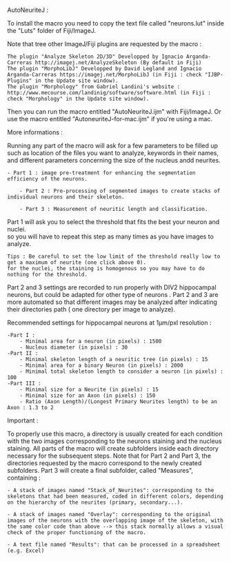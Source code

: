 AutoNeuriteJ :

To install the macro you need to copy the text file called "neurons.lut" inside the "Luts" folder of Fiji/ImageJ.

Note that tree other ImageJ/Fiji plugins are requested by the macro :
	
	The plugin "Analyze Skeleton 2D/3D" Developped by Ignacio Arganda-Carreras http://imagej.net/AnalyzeSkeleton (By default in Fiji)
	The plugin "MorphoLibJ" Developped by David Legland and Ignacio Arganda-Carreras https://imagej.net/MorphoLibJ (in Fiji : check "IJBP-Plugins" in the Update site window).
	The plugin "Morphology" from Gabriel Landini's website : http://www.mecourse.com/landinig/software/software.html (in Fiji : check "Morphology" in the Update site window).

Then you can run the macro entitled "AutoNeuriteJ.ijm" with Fiji/ImageJ.
Or use the macro entitled "AutoneuriteJ-for-mac.ijm" if you're using a mac.

More informations :

Running any part of the macro will ask for a few parameters to be filled up such as location of the files you want to analyze, keywords in their names, and different parameters concerning the size of the nucleus andd neurites.
        
	- Part 1 : image pre-treatment for enhancing the segmentation efficiency of the neurons.

        - Part 2 : Pre-processing of segmented images to create stacks of individual neurons and their skeleton.

        - Part 3 : Measurement of neuritic length and classification.

Part 1 will ask you to select the threshold that fits the best your neuron and nuclei.  
so you will have to repeat this step as many times as you have images to analyze.
        
	Tips : Be careful to set the low limit of the threshold really low to get a maximum of neurite (one click above 0).
	for the nuclei, the staining is homogenous so you may have to do nothing for the threshold.

Part 2 and 3 settings are recorded to run properly with DIV2 hippocampal neurons, but could be adapted for other type of neurons .
Part 2 and 3 are more automated so that different images may be analyzed after indicating their directories path ( one directory per image to analyze).

Recommended settings for hippocampal neurons at 1µm/pxl resolution :

	-Part I :
		- Minimal area for a neuron (in pixels) : 1500
		- Nucleus diameter (in pixels) : 30			
	-Part II :
		- Minimal skeleton length of a neuritic tree (in pixels) : 15
		- Minimal area for a binary Neuron (in pixels) : 2000
		- Minimal total skeleton length to consider a neuron (in pixels) : 100
	-Part III :
		- Minimal size for a Neurite (in pixels) : 15
		- Minimal size for an Axon (in pixels) : 150
		- Ratio (Axon Length)/(Longest Primary Neurites length) to be an Axon : 1.3 to 2


Important :

To properly use this macro, a directory is usually created for each condition with the two images corresponding to the neurons staining and the nucleus staining. All parts of the macro will create subfolders inside each directory necessary for the subsequent steps. Note that for Part 2 and Part 3, the directories requested by the macro correspond to the newly created subfolders. Part 3 will create a final subfolder, called "Measures", containing :
	
	- A stack of images named "Stack_of_Neurites": corresponding to the skeletons that had been measured, coded in different colors, depending on the hierarchy of the neurites (primary, secondary...).
        
	- A stack of images named "Overlay": corresponding to the original images of the neurons with the overlapping image of the skeleton, with the same color code than above --> this stack normally allows a visual check of the proper functioning of the macro.
        
	- A text file named "Results": that can be processed in a spreadsheet (e.g. Excel)
